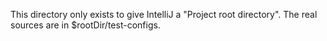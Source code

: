 This directory only exists to give IntelliJ a "Project root directory".
The real sources are in $rootDir/test-configs.

